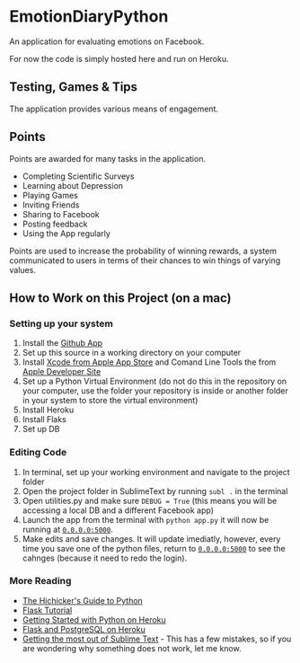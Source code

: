 EmotionDiaryPython
==================
An application for evaluating emotions on Facebook.

For now the code is simply hosted here and run on Heroku.

## Testing, Games & Tips
The application provides various means of engagement. 

## Points
Points are awarded for many tasks in the application. 

- Completing Scientific Surveys
- Learning about Depression
- Playing Games
- Inviting Friends
- Sharing to Facebook
- Posting feedback
- Using the App regularly

Points are used to increase the probability of winning rewards, a system communicated to users in terms of their chances to win things of varying values.

## How to Work on this Project (on a mac)

### Setting up your system
1. Install the [Github App](http://mac.github.com/)
2. Set up this source in a working directory on your computer
3. Install [Xcode from Apple App Store](http://itunes.apple.com/us/app/xcode/id497799835?ls=1&mt=12) and Comand Line Tools the from [Apple Developer Site](https://developer.apple.com/downloads/index.action)
4. Set up a Python Virtual Environment (do not do this in the repository on your computer, use the folder your repository is inside or another folder in your system to store the virtual environment)
5. Install Heroku
6. Install Flaks
5. Set up DB

### Editing Code
1. In terminal, set up your working environment and navigate to the project folder
2. Open the project folder in SublimeText by running `subl .` in the terminal
2. Open utilities.py and make sure `DEBUG = True` (this means you will be accessing a local DB and a different Facebook app)
2. Launch the app from the terminal with `python app.py` it will now be running at  [`0.0.0.0:5000`](http://0.0.0.0:5000). 
2. Make edits and save changes. It will update imediatly, however, every time you save one of the python files, return to [`0.0.0.0:5000`](http://0.0.0.0:5000) to see the cahnges (because it need to redo the login).

### More Reading
* [The Hichicker's Guide to Python](http://docs.python-guide.org/en/latest/)
* [Flask Tutorial](https://github.com/jakecoffman/flask-tutorial)
* [Getting Started with Python on Heroku](https://devcenter.heroku.com/articles/python)
* [Flask and PostgreSQL on Heroku](http://blog.y3xz.com/blog/2012/08/16/flask-and-postgresql-on-heroku/)
* [Getting the most out of Sublime Text](https://tutsplus.com/course/improve-workflow-in-sublime-text-2/) - This has a few mistakes, so if you are wondering why something does not work, let me know.